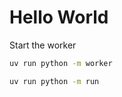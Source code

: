 # Hello World

Start the worker

```bash
uv run python -m worker
```

```bash
uv run python -m run
```